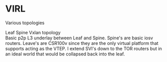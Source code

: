 # VIRL
Various topologies


Leaf Spine Vxlan topology    
Basic p2p L3 underlay between Leaf and Spine. Spine's are basic iosv routers. Leave's are CSR100v since they are the only virtual platform that supports acting as the VTEP. I extend SVI's down to the TOR routers but in an ideal world that would be collapsed back into the leaf.